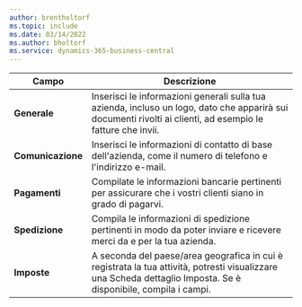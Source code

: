 ```yaml
---
author: brentholtorf
ms.topic: include
ms.date: 03/14/2022
ms.author: bholtorf
ms.service: dynamics-365-business-central
---
```

|Campo|Descrizione|  
|-------------|---------------------------------------|  
|**Generale**|Inserisci le informazioni generali sulla tua azienda, incluso un logo, dato che apparirà sui documenti rivolti ai clienti, ad esempio le fatture che invii. |  
|**Comunicazione**|Inserisci le informazioni di contatto di base dell'azienda, come il numero di telefono e l'indirizzo e-mail.|  
|**Pagamenti**| Compilate le informazioni bancarie pertinenti per assicurare che i vostri clienti siano in grado di pagarvi.|  
|**Spedizione**|Compila le informazioni di spedizione pertinenti in modo da poter inviare e ricevere merci da e per la tua azienda.|  
|**Imposte**|A seconda del paese/area geografica in cui è registrata la tua attività, potresti visualizzare una Scheda dettaglio Imposta. Se è disponibile, compila i campi.|  
